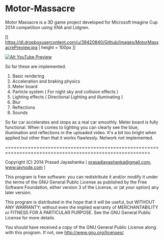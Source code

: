 Motor-Massacre
==============

Motor Massacre is a 3D game project developed for Microsoft Imagine Cup 2014 competition using XNA and Lidgren.


[[ https://dl.dropboxusercontent.com/u/39420840/Github/Images/MotorMassacrePreview.jpg | height = 100px ]]



[![Alt YouTube Preview](https://i1.ytimg.com/vi/SC0WQ9LVjhc/2.jpg?time=1399981042212)](https://www.youtube.com/watch?v=SC0WQ9LVjhc)


So far these are implemented.

1) Basic rendering
2) Acceleration and braking physics
3) Meter board
4) Particle system ( For night sky and collision effects )
5) Lighting effects ( Directional Lighting and illuminating )
6) Blur
7) Reflections
8) Sounds

So far car accelerates and stops as a real car smoothly. Meter board is fully functional. When it comes to 
lighting you can clearly see the blue, illumination and reflections in the uploaded video. It's a bit too bright
when applied but other than that it works flawlessly. Network not implemented.

=========================================================================================================


Copyright (C) 2014 Prasad Jayashanka ( prasadjayashanka@gmail.com, www.jaynode.com )

This program is free software: you can redistribute it and/or modify it under the terms of the GNU General 
Public License as published by the Free Software Foundation, either version 3 of the License, or (at your option) 
any later version.

This program is distributed in the hope that it will be useful, but WITHOUT ANY WARRANTY; 
without even the implied warranty of MERCHANTABILITY or FITNESS FOR A PARTICULAR PURPOSE. 
See the GNU General Public License for more details.


You should have received a copy of the GNU General Public License along with this program. 
If not, see http://www.gnu.org/licenses/.
